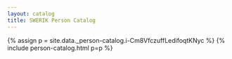 ```yaml
---
layout: catalog
title: SWERIK Person Catalog
---
```

{% assign p = site.data._person-catalog.i-Cm8VfczuffLedifoqtKNyc %}
{% include person-catalog.html p=p %}

